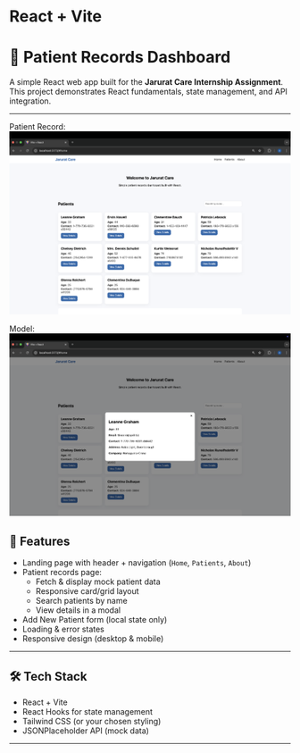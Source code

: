 # React + Vite

# 🏥 Patient Records Dashboard

A simple React web app built for the **Jarurat Care Internship Assignment**.  
This project demonstrates React fundamentals, state management, and API integration.

---

Patient Record:
![image alt](https://github.com/arnavthakur07/Patient-Records-Dashboard-Project/blob/main/Patient.png)


Model:
![image alt](https://github.com/arnavthakur07/Patient-Records-Dashboard-Project/blob/main/Model.png)

## 🚀 Features
- Landing page with header + navigation (`Home`, `Patients`, `About`)
- Patient records page:
  - Fetch & display mock patient data
  - Responsive card/grid layout
  - Search patients by name
  - View details in a modal
- Add New Patient form (local state only)
- Loading & error states
- Responsive design (desktop & mobile)

---

## 🛠️ Tech Stack
- React + Vite
- React Hooks for state management
- Tailwind CSS (or your chosen styling)
- JSONPlaceholder API (mock data)

---
